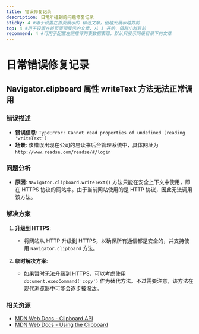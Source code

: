 ```yaml
---
title: 错误修复记录
description: 日常所碰到的问题修复记录
sticky: 4 #用于设置在首页展示的 精选文章，值越大展示越靠前
top: 4 #用于设置在首页置顶展示的文章，从 1 开始，值越小越靠前
recommend: 4 #可用于配置左侧推荐列表数据表现，默认只展示同级目录下的文章
---
```


# 日常错误修复记录

## Navigator.clipboard 属性 writeText 方法无法正常调用

### 错误描述
- **错误信息**: `TypeError: Cannot read properties of undefined (reading 'writeText')`
- **场景**: 该错误出现在公司的易读书后台管理系统中，具体网址为 `http://www.readse.com/readse/#/login`

### 问题分析
- **原因**: `Navigator.clipboard.writeText()` 方法只能在安全上下文中使用，即在 HTTPS 协议的网站中。由于当前网站使用的是 HTTP 协议，因此无法调用该方法。

### 解决方案
1. **升级到 HTTPS**: 
   - 将网站从 HTTP 升级到 HTTPS，以确保所有通信都是安全的，并支持使用 `Navigator.clipboard` 方法。

2. **临时解决方案**:
   - 如果暂时无法升级到 HTTPS，可以考虑使用 `document.execCommand('copy')` 作为替代方法。不过需要注意，该方法在现代浏览器中可能会逐步被淘汰。

### 相关资源
- [MDN Web Docs - Clipboard API](https://developer.mozilla.org/en-US/docs/Web/API/Clipboard_API)
- [MDN Web Docs - Using the Clipboard](https://developer.mozilla.org/en-US/docs/Mozilla/Add-ons/WebExtensions/Interact_with_the_clipboard)

